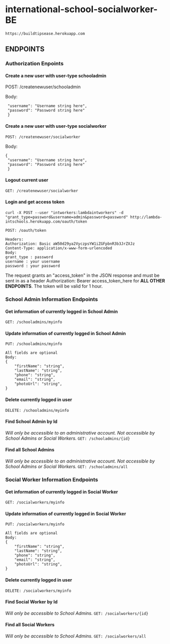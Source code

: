 
# international-school-socialworker-BE


```https://buildtipsease.herokuapp.com```

## ENDPOINTS

### Authorization Enpoints

####  Create a new user with user-type schooladmin

POST: /createnewuser/schooladmin

Body: 
 
   ```{ 
    "username": "Username string here",
    "password": "Password string here"
    }
  ```
    

#### Create a new user with user-type socialworker

`POST: /createnewuser/socialworker`

Body: 
   ``` 
   { 
    "username": "Username string here",
    "password": "Password string here"
    }
  ```

#### Logout current user

`GET: /createnewuser/socialworker`

#### Login and get access token

`curl -X POST --user "intworkers:lambdaintworkers" -d "grant_type=password&username=admin&password=password" http://lambda-intschools.herokuapp.com/oauth/token`

`POST: /oauth/token`

``` 
Headers: 
Authorization: Basic aW50d29ya2VyczpsYW1iZGFpbnR3b3JrZXJz
Content-Type: application/x-www-form-urlencoded
Body:
grant_type : password
username : your username
password : your password
```
The request grants an "access_token" in the JSON response and must be sent in as a header Authorization: Bearer access_token_here  for **ALL OTHER ENDPOINTS**. The token will be valid for 1 hour.

### School Admin Information Endpoints

#### Get  information of currently logged in School Admin
`GET: /schooladmins/myinfo`

#### Update information of currently logged in School Admin
`PUT: /schooladmins/myinfo`
```
All fields are optional
Body: 
{
    "firstName": "string",
    "lastName": "string",
    "phone": "string",
    "email": "string",
    "photoUrl": "string",
}
```
#### Delete currently logged in user
`DELETE: /schooladmins/myinfo`

#### Find School Admin by Id
*Will only be accessible to an administrative account. Not accessible by School Admins or Social Workers.*
`GET: /schooladmins/{id}`

#### Find all School Admins
*Will only be accessible to an administrative account. Not accessible by School Admins or Social Workers.*
`GET: /schooladmins/all`

### Social Worker Information Endpoints

#### Get  information of currently logged in Social Worker
`GET: /socialworkers/myinfo`

#### Update information of currently logged in Social Worker
`PUT: /socialworkers/myinfo`
```
All fields are optional
Body: 
{
    "firstName": "string",
    "lastName": "string",
    "phone": "string",
    "email": "string",
    "photoUrl": "string",
}
```
#### Delete currently logged in user
`DELETE: /socialworkers/myinfo`

#### Find Social Worker by Id
*Will only be accessible to School Admins.*
`GET: /socialworkers/{id}`

#### Find all Social Workers
*Will only be accessible to School Admins.*
`GET: /socialworkers/all`
